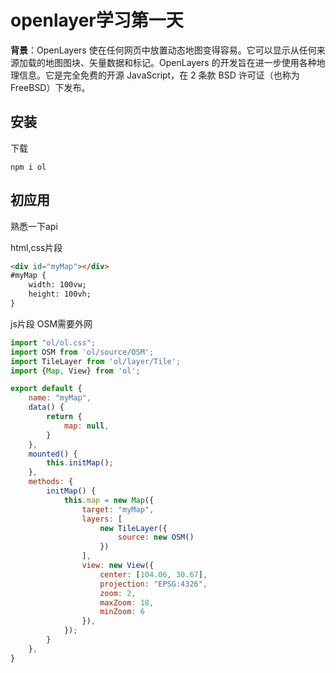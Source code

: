 #  openlayer学习第一天

**背景**：OpenLayers 使在任何网页中放置动态地图变得容易。它可以显示从任何来源加载的地图图块、矢量数据和标记。OpenLayers 的开发旨在进一步使用各种地理信息。它是完全免费的开源 JavaScript，在 2 条款 BSD 许可证（也称为 FreeBSD）下发布。



##  安装

下载

```
npm i ol
```



##  初应用

熟悉一下api



html,css片段

```html
<div id="myMap"></div>
#myMap {
    width: 100vw;
    height: 100vh;
}
```



js片段
OSM需要外网

```javascript
import "ol/ol.css";
import OSM from 'ol/source/OSM';
import TileLayer from 'ol/layer/Tile';
import {Map, View} from 'ol';

export default {
    name: "myMap",
    data() {
        return {
            map: null,
        }
    },
    mounted() {
        this.initMap();
    },
    methods: {
        initMap() {
            this.map = new Map({
                target: "myMap",
                layers: [
                    new TileLayer({
                        source: new OSM()
                    })
                ],
                view: new View({
                    center: [104.06, 30.67],
                    projection: "EPSG:4326",
                    zoom: 2,
                    maxZoom: 18,
                    minZoom: 6
                }),
            });
        }
    },
}
```
